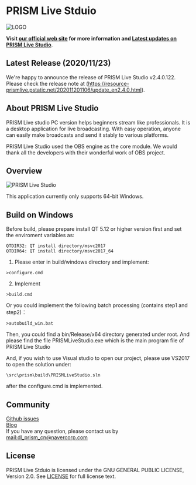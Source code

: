 # PRISM Live Stduio
![LOGO](http://resource.prismlive.com/202004011244/1585712652.png)

**Visit [our official web site](http://prismlive.com) for more information and [Latest updates on PRISM Live Studio](http://prismlive.com/ko_kr/pcapp/)**.

## Latest Release (2020/11/23)

We're happy to announce the release of PRISM Live Studio v2.4.0.122.
Please check the release note at (https://resource-prismlive.pstatic.net/202011201106/update_en2.4.0.html).

## About PRISM Live Studio
PRISM Live studio PC version helps beginners stream like professionals. It is a desktop application for live broadcasting.
With easy operation, anyone can easily make broadcasts and send it stably to various platforms.

PRISM Live Studio used the OBS engine as the core module. We would thank all the developers with their wonderful work of OBS project.

## Overview
![PRISM Live Studio](http://resource.prismlive.com/202004011242/1585712498.png)

This application currently only supports 64-bit Windows.

## Build on Windows
Before build, please prepare install QT 5.12 or higher version first and set the enviroment variables as:
```
QTDIR32: QT install directory/msvc2017
QTDIR64: QT install directory/msvc2017_64
```

1. Please enter in build/windows directory and implement:
```
>configure.cmd
```

2. Implement
```
>build.cmd
```

Or you could implement the following batch processing (contains step1 and step2)：
```
>autobuild_win.bat
```

Then, you could find a bin/Release/x64 directory generated under root.
And please find the file PRISMLiveStudio.exe
which is the main program file of PRISM Live Studio

And, if you wish to use Visual studio to open our project, please use VS2017 to open the solution under:
```
\src\prism\build\PRISMLiveStudio.sln
```
after the configure.cmd is implemented.
 
## Community

[Github issues](https://github.com/naver/prismlivestudio/issues)  
[Blog](https://blog.naver.com/prismlivestudio)  
If you have any question, please contact us by [mail:dl_prism_cn@navercorp.com](mailto://dl_prism_cn@navercorp.com)

## License
PRISM Live Stduio is licensed under the GNU GENERAL PUBLIC LICENSE, Version 2.0.
See [LICENSE](COPYING) for full license text.
